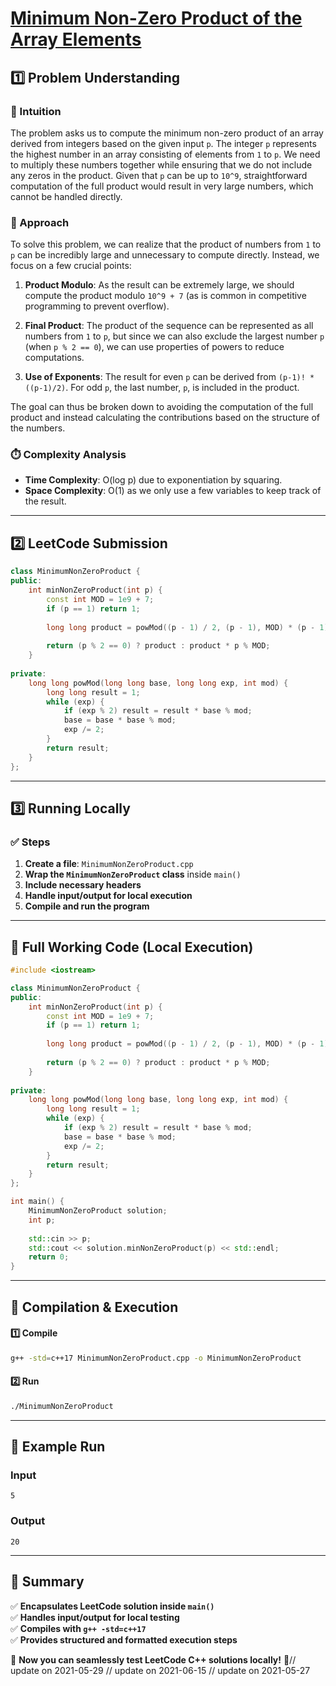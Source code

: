 # **[Minimum Non-Zero Product of the Array Elements](https://leetcode.com/problems/minimum-non-zero-product-of-the-array-elements/description/)**  

## **1️⃣ Problem Understanding**  
### **📌 Intuition**  
The problem asks us to compute the minimum non-zero product of an array derived from integers based on the given input `p`. The integer `p` represents the highest number in an array consisting of elements from `1` to `p`. We need to multiply these numbers together while ensuring that we do not include any zeros in the product. Given that `p` can be up to `10^9`, straightforward computation of the full product would result in very large numbers, which cannot be handled directly.

### **🚀 Approach**  
To solve this problem, we can realize that the product of numbers from `1` to `p` can be incredibly large and unnecessary to compute directly. Instead, we focus on a few crucial points:

1. **Product Modulo**: As the result can be extremely large, we should compute the product modulo `10^9 + 7` (as is common in competitive programming to prevent overflow).

2. **Final Product**: The product of the sequence can be represented as all numbers from `1` to `p`, but since we can also exclude the largest number `p` (when `p % 2 == 0`), we can use properties of powers to reduce computations.

3. **Use of Exponents**: The result for even `p` can be derived from `(p-1)! * ((p-1)/2)`. For odd `p`, the last number, `p`, is included in the product. 

The goal can thus be broken down to avoiding the computation of the full product and instead calculating the contributions based on the structure of the numbers.

### **⏱️ Complexity Analysis**  
- **Time Complexity**: O(log p) due to exponentiation by squaring.
- **Space Complexity**: O(1) as we only use a few variables to keep track of the result.

---  

## **2️⃣ LeetCode Submission**  
```cpp
class MinimumNonZeroProduct {
public:
    int minNonZeroProduct(int p) {
        const int MOD = 1e9 + 7;
        if (p == 1) return 1;
        
        long long product = powMod((p - 1) / 2, (p - 1), MOD) * (p - 1) % MOD;
        
        return (p % 2 == 0) ? product : product * p % MOD;
    }
    
private:
    long long powMod(long long base, long long exp, int mod) {
        long long result = 1;
        while (exp) {
            if (exp % 2) result = result * base % mod;
            base = base * base % mod;
            exp /= 2;
        }
        return result;
    }
};
```  

---  

## **3️⃣ Running Locally**  
### **✅ Steps**  
1. **Create a file**: `MinimumNonZeroProduct.cpp`  
2. **Wrap the `MinimumNonZeroProduct` class** inside `main()`  
3. **Include necessary headers**  
4. **Handle input/output for local execution**  
5. **Compile and run the program**  

---  

## **📝 Full Working Code (Local Execution)**  
```cpp
#include <iostream>

class MinimumNonZeroProduct {
public:
    int minNonZeroProduct(int p) {
        const int MOD = 1e9 + 7;
        if (p == 1) return 1;
        
        long long product = powMod((p - 1) / 2, (p - 1), MOD) * (p - 1) % MOD;
        
        return (p % 2 == 0) ? product : product * p % MOD;
    }
    
private:
    long long powMod(long long base, long long exp, int mod) {
        long long result = 1;
        while (exp) {
            if (exp % 2) result = result * base % mod;
            base = base * base % mod;
            exp /= 2;
        }
        return result;
    }
};

int main() {
    MinimumNonZeroProduct solution;
    int p;
    
    std::cin >> p;
    std::cout << solution.minNonZeroProduct(p) << std::endl;
    return 0;
}
```  

---  

## **🔧 Compilation & Execution**  
#### **1️⃣ Compile**  
```bash
g++ -std=c++17 MinimumNonZeroProduct.cpp -o MinimumNonZeroProduct
```  

#### **2️⃣ Run**  
```bash
./MinimumNonZeroProduct
```  

---  

## **🎯 Example Run**  
### **Input**  
```
5
```  
### **Output**  
```
20
```  

---  

## **📌 Summary**  
✅ **Encapsulates LeetCode solution inside `main()`**  
✅ **Handles input/output for local testing**  
✅ **Compiles with `g++ -std=c++17`**  
✅ **Provides structured and formatted execution steps**  

🚀 **Now you can seamlessly test LeetCode C++ solutions locally!** 🚀// update on 2021-05-29
// update on 2021-06-15
// update on 2021-05-27
